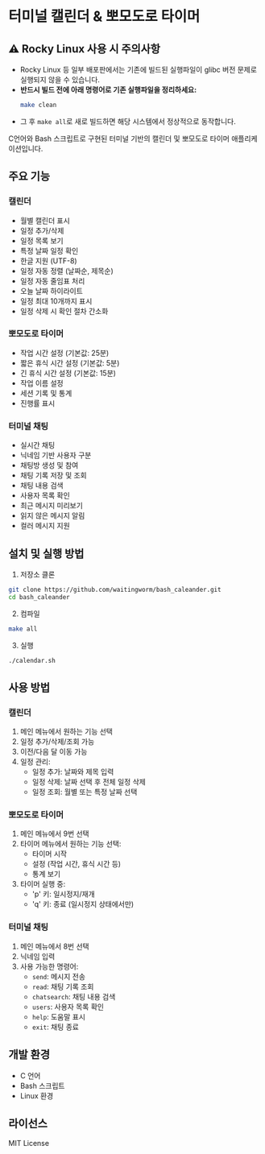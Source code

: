 # 터미널 캘린더 & 뽀모도로 타이머

## ⚠️ Rocky Linux 사용 시 주의사항

- Rocky Linux 등 일부 배포판에서는 기존에 빌드된 실행파일이 glibc 버전 문제로 실행되지 않을 수 있습니다.
- **반드시 빌드 전에 아래 명령어로 기존 실행파일을 정리하세요:**
  ```bash
  make clean
  ```
- 그 후 `make all`로 새로 빌드하면 해당 시스템에서 정상적으로 동작합니다.

C언어와 Bash 스크립트로 구현된 터미널 기반의 캘린더 및 뽀모도로 타이머 애플리케이션입니다.

## 주요 기능

### 캘린더
- 월별 캘린더 표시
- 일정 추가/삭제
- 일정 목록 보기
- 특정 날짜 일정 확인
- 한글 지원 (UTF-8)
- 일정 자동 정렬 (날짜순, 제목순)
- 일정 자동 줄임표 처리
- 오늘 날짜 하이라이트
- 일정 최대 10개까지 표시
- 일정 삭제 시 확인 절차 간소화

### 뽀모도로 타이머
- 작업 시간 설정 (기본값: 25분)
- 짧은 휴식 시간 설정 (기본값: 5분)
- 긴 휴식 시간 설정 (기본값: 15분)
- 작업 이름 설정
- 세션 기록 및 통계
- 진행률 표시

### 터미널 채팅
- 실시간 채팅
- 닉네임 기반 사용자 구분
- 채팅방 생성 및 참여
- 채팅 기록 저장 및 조회
- 채팅 내용 검색
- 사용자 목록 확인
- 최근 메시지 미리보기
- 읽지 않은 메시지 알림
- 컬러 메시지 지원

## 설치 및 실행 방법

1. 저장소 클론
```bash
git clone https://github.com/waitingworm/bash_caleander.git
cd bash_caleander
```

2. 컴파일
```bash
make all
```

3. 실행
```bash
./calendar.sh
```

## 사용 방법

### 캘린더
1. 메인 메뉴에서 원하는 기능 선택
2. 일정 추가/삭제/조회 가능
3. 이전/다음 달 이동 가능
4. 일정 관리:
   - 일정 추가: 날짜와 제목 입력
   - 일정 삭제: 날짜 선택 후 전체 일정 삭제
   - 일정 조회: 월별 또는 특정 날짜 선택

### 뽀모도로 타이머
1. 메인 메뉴에서 9번 선택
2. 타이머 메뉴에서 원하는 기능 선택:
   - 타이머 시작
   - 설정 (작업 시간, 휴식 시간 등)
   - 통계 보기
3. 타이머 실행 중:
   - 'p' 키: 일시정지/재개
   - 'q' 키: 종료 (일시정지 상태에서만)

### 터미널 채팅
1. 메인 메뉴에서 8번 선택
2. 닉네임 입력
3. 사용 가능한 명령어:
   - `send`: 메시지 전송
   - `read`: 채팅 기록 조회
   - `chatsearch`: 채팅 내용 검색
   - `users`: 사용자 목록 확인
   - `help`: 도움말 표시
   - `exit`: 채팅 종료

## 개발 환경
- C 언어
- Bash 스크립트
- Linux 환경

## 라이선스
MIT License

